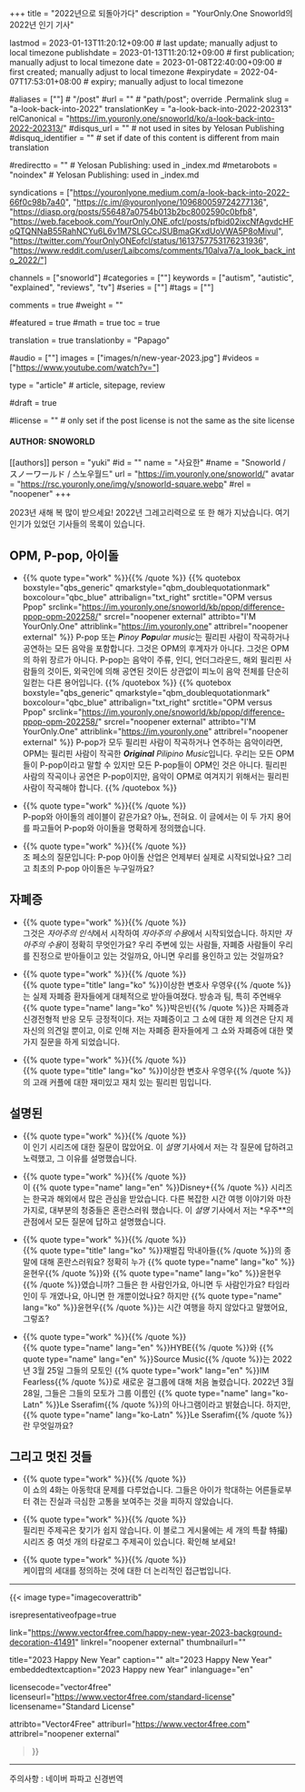+++
title = "2022년으로 되돌아가다"
description = "YourOnly.One Snoworld의 2022년 인기 기사"

lastmod = 2023-01-13T11:20:12+09:00                 # last update; manually adjust to local timezone
publishdate = 2023-01-13T11:20:12+09:00             # first publication; manually adjust to local timezone
date = 2023-01-08T22:40:00+09:00                    # first created; manually adjust to local timezone
#expirydate = 2022-04-07T17:53:01+08:00              # expiry; manually adjust to local timezone

#aliases = [""]                                        # "/post"
#url = ""                                              # "path/post"; override .Permalink
slug = "a-look-back-into-2022"
translationKey = "a-look-back-into-2022-202313"
relCanonical = "https://im.youronly.one/snoworld/ko/a-look-back-into-2022-202313/"
#disqus_url = ""                                       # not used in sites by Yelosan Publishing
#disquq_identifier = ""                                # set if date of this content is different from main translation

#redirectto = ""                                       # Yelosan Publishing: used in _index.md
#metarobots = "noindex"                                # Yelosan Publishing: used in _index.md

syndications = ["https://youronlyone.medium.com/a-look-back-into-2022-66f0c98b7a40", "https://c.im/@youronlyone/109680059724277136", "https://diasp.org/posts/556487a0754b013b2bc8002590c0bfb8", "https://web.facebook.com/YourOnly.ONE.ofcl/posts/pfbid02ixcNfAgvdcHFoQTQNNaB55RahNCYu6L6v1M7SLGCcJSUBmaGKxdUoVWA5P8oMivul", "https://twitter.com/YourOnlyONEofcl/status/1613757753176231936", "https://www.reddit.com/user/Laibcoms/comments/10alva7/a_look_back_into_2022/"]

channels = ["snoworld"]
#categories = [""]
keywords = ["autism", "autistic", "explained", "reviews", "tv"]
#series = [""]
#tags = [""]

comments = true
#weight = ""

#featured = true
#math = true
toc = true

translation = true
translationby = "Papago"

#audio = [""]
images = ["images/n/new-year-2023.jpg"]
#videos = ["https://www.youtube.com/watch?v="]

type = "article"                                             # article, sitepage, review

#draft = true

#license = ""                                          # only set if the post license is not the same as the site license

#### AUTHOR: SNOWORLD ####
[[authors]]
  person = "yuki"
  #id = ""
  name = "사요한"
  #name = "Snoworld / スノーワールド / 스노우월드"
  url = "https://im.youronly.one/snoworld/"
  avatar = "https://rsc.youronly.one/img/y/snoworld-square.webp"
  #rel = "noopener"
+++

2023년 새해 복 많이 받으세요! 2022년 그레고리력으로 또 한 해가 지났습니다. 여기 인기가 있었던 기사들의 목록이 있습니다.

<!--more-->

## OPM, P-pop, 아이돌

- {{% quote type="work" %}}[](ppop-vs-opm){{% /quote %}}
{{% quotebox boxstyle="qbs_generic" qmarkstyle="qbm_doublequotationmark" boxcolour="qbc_blue" attribalign="txt_right" srctitle="OPM versus Ppop" srclink="https://im.youronly.one/snoworld/kb/ppop/difference-ppop-opm-202258/" srcrel="noopener external" attribto="I'M YourOnly.One" attriblink="https://im.youronly.one" attribrel="noopener external" %}}
<span lang="en-PH">P-pop</span> 또는 <span lang="en-PH">***P**inoy **Pop**ular music*</span>는 필리핀 사람이 작곡하거나 공연하는 모든 음악을 포함합니다. 그것은 <span lang="en-PH">OPM</span>의 후계자가 아니다. 그것은 <span lang="en-PH">OPM</span>의 하위 장르가 아니다. <span lang="en-PH">P-pop</span>는 음악이 주류, 인디, 언더그라운드, 해외 필리핀 사람들의 것이든, 외국인에 의해 공연된 것이든 상관없이 피노이 음악 전체를 단순히 일컫는 다른 용어입니다.
{{% /quotebox %}}
{{% quotebox boxstyle="qbs_generic" qmarkstyle="qbm_doublequotationmark" boxcolour="qbc_blue" attribalign="txt_right" srctitle="OPM versus Ppop" srclink="https://im.youronly.one/snoworld/kb/ppop/difference-ppop-opm-202258/" srcrel="noopener external" attribto="I'M YourOnly.One" attriblink="https://im.youronly.one" attribrel="noopener external" %}}
<span lang="en-PH">P-pop</span>가 모두 필리핀 사람이 작곡하거나 연주하는 음악이라면, <span lang="en-PH">OPM</span>는 필리핀 사람이 작곡한 <span lang="en-PH">***Original** Pilipino Music*</span>입니다. 우리는 모든 <span lang="en-PH">OPM</span>들이 <span lang="en-PH">P-pop</span>이라고 말할 수 있지만 모든 <span lang="en-PH">P-pop</span>들이 <span lang="en-PH">OPM</span>인 것은 아니다. 필리핀 사람의 작곡이나 공연은 <span lang="en-PH">P-pop</span>이지만, 음악이 <span lang="en-PH">OPM</span>로 여겨지기 위해서는 필리핀 사람이 작곡해야 합니다.
{{% /quotebox %}}

- {{% quote type="work" %}}[](ppop-vs-idols){{% /quote %}}\
  <span lang="en-PH">P-pop</span>와 아이돌의 레이블이 같은가요? 아뇨, 전혀요. 이 글에서는 이 두 가지 용어를 파고들어 <span lang="en-PH">P-pop</span>와 아이돌을 명확하게 정의했습니다.

- {{% quote type="work" %}}[](ppop-idols){{% /quote %}}\
  조 페소의 질문입니다: <span lang="en-PH">P-pop</span> 아이돌 산업은 언제부터 실제로 시작되었나요? 그리고 최초의 <span lang="en-PH">P-pop</span> 아이돌은 누구일까요?

## 자폐증

- {{% quote type="work" %}}[](20220717-what-is-autism-acceptance){{% /quote %}}\
  그것은 *자아주의 인식*에서 시작하여 *자아주의 수용*에서 시작되었습니다. 하지만 *자아주의 수용*이 정확히 무엇인가요? 우리 주변에 있는 사람들, 자폐증 사람들이 우리를 진정으로 받아들이고 있는 것일까요, 아니면 우리를 용인하고 있는 것일까요?

- {{% quote type="work" %}}[](20220920-extraordinary-attorney-woo-and-autism){{% /quote %}}\
  {{% quote type="title" lang="ko" %}}이상한 변호사 우영우{{% /quote %}}는 실제 자폐증 환자들에게 대체적으로 받아들여졌다. 방송과 팀, 특히 주연배우 {{% quote type="name" lang="ko" %}}박은빈{{% /quote %}}은 자폐증과 신경전형적 반응 모두 긍정적이다. 저는 자폐증이고 그 쇼에 대한 제 의견은 단지 제 자신의 의견일 뿐이고, 이로 인해 저는 자폐증 환자들에게 그 쇼와 자폐증에 대한 몇 가지 질문을 하게 되었습니다.

- {{% quote type="work" %}}[](20220817-whale-couple-filipino-memes){{% /quote %}}\
  {{% quote type="title" lang="ko" %}}이상한 변호사 우영우{{% /quote %}}의 고래 커플에 대한 재미있고 재치 있는 필리핀 밈입니다.

## 설명된

- {{% quote type="work" %}}[](20220211-all-of-us-are-dead-explained){{% /quote %}}\
  이 인기 시리즈에 대한 질문이 많았어요. 이 *설명* 기사에서 저는 각 질문에 답하려고 노력했고, 그 이유를 설명했습니다.

- {{% quote type="work" %}}[](20220426-grid-explained){{% /quote %}}\
  이 {{% quote type="name" lang="en" %}}Disney+{{% /quote %}} 시리즈는 한국과 해외에서 많은 관심을 받았습니다. 다른 복잡한 시간 여행 이야기와 마찬가지로, 대부분의 청중들은 혼란스러워 했습니다. 이 *설명* 기사에서 저는 *우주**의 관점에서 모든 질문에 답하고 설명했습니다.

- {{% quote type="work" %}}[](20221226-reborn-rich-explained){{% /quote %}}\
  {{% quote type="title" lang="ko" %}}재벌집 막내아들{{% /quote %}}의 종말에 대해 혼란스러워요? 정확히 누가 {{% quote type="name" lang="ko" %}}윤현우{{% /quote %}}와 {{% quote type="name" lang="ko" %}}윤현우{{% /quote %}}였습니까? 그들은 한 사람인가요, 아니면 두 사람인가요? 타임라인이 두 개였나요, 아니면 한 개뿐이었나요? 하지만 {{% quote type="name" lang="ko" %}}윤현우{{% /quote %}}는 시간 여행을 하지 않았다고 말했어요, 그렇죠?

- {{% quote type="work" %}}[](20220329-le-sserafim-the-name){{% /quote %}}\
  {{% quote type="name" lang="en" %}}HYBE{{% /quote %}}와 {{% quote type="name" lang="en" %}}Source Music{{% /quote %}}는 2022년 3월 25일 그들의 모토인 {{% quote type="work" lang="en" %}}IM Fearless{{% /quote %}}로 새로운 걸그룹에 대해 처음 놀렸습니다. 2022년 3월 28일, 그들은 그들의 모토가 그룹 이름인 {{% quote type="name" lang="ko-Latn" %}}Le Sserafim{{% /quote %}}의 아나그램이라고 밝혔습니다. 하지만, {{% quote type="name" lang="ko-Latn" %}}Le Sserafim{{% /quote %}}란 무엇일까요?

## 그리고 멋진 것들

- {{% quote type="work" %}}[](20220914-the-law-cafe-episode-04){{% /quote %}}\
  이 쇼의 4화는 아동학대 문제를 다루었습니다. 그들은 아이가 학대하는 어른들로부터 겪는 진실과 극심한 고통을 보여주는 것을 피하지 않았습니다.

- {{% quote type="work" %}}[](20220208-tagalog-tokusatsu-theme-songs){{% /quote %}}\
  필리핀 주제곡은 찾기가 쉽지 않습니다. 이 블로그 게시물에는 세 개의 특촬 <span lang="ja">特撮</span>) 시리즈 중 여섯 개의 타갈로그 주제곡이 있습니다. 확인해 보세요!

- {{% quote type="work" %}}[](kpop-generations){{% /quote %}}\
  케이팝의 세대를 정의하는 것에 대한 더 논리적인 접근법입니다.

---

{{< image
  type="imagecoverattrib"

  isrepresentativeofpage=true

  link="https://www.vector4free.com/happy-new-year-2023-background-decoration-41491"
  linkrel="noopener external"
  thumbnailurl=""

  title="2023 Happy New Year"
  caption=""
  alt="2023 Happy New Year"
  embeddedtextcaption="2023 Happy new Year"
  inlanguage="en"

  licensecode="vector4free"
  licenseurl="https://www.vector4free.com/standard-license"
  licensename="Standard License"

  attribto="Vector4Free"
  attriburl="https://www.vector4free.com"
  attribrel="noopener external"
>}}

---

주의사항 : 네이버 파파고 신경번역

